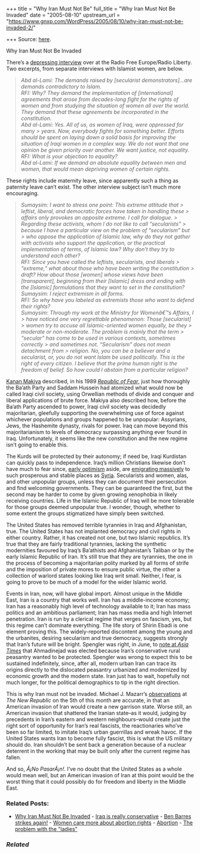 +++
title = "Why Iran Must Not Be"
full_title = "Why Iran Must Not Be Invaded"
date = "2005-08-10"
upstream_url = "https://www.gnxp.com/WordPress/2005/08/10/why-iran-must-not-be-invaded-2/"

+++
Source: [here](https://www.gnxp.com/WordPress/2005/08/10/why-iran-must-not-be-invaded-2/).

Why Iran Must Not Be Invaded

There’s a [depressing interview](http://www.rferl.org/featuresarticle/2005/8/725C0FFD-16B0-479A-92F3-3E188A77F5C2.html) over at the Radio Free Europe/Radio Liberty. Two excerpts, from separate interviews with Islamist women, are below.

> *Abd al-Lami: The demands raised by \[secularist demonstrators\]…are demands contradictory to Islam.  
> RFI: Why? They demand the implementation of \[international\] agreements that arose from decades-long fight for the rights of women and from studying the situation of women all over the world. They demand that these agreements be incorporated in the constitution.  
> Abd al-Lami: Yes. All of us, as women of Iraq, were oppressed for many > years. Now, everybody fights for something better. Efforts should be spent on laying down a solid basis for improving the situation of Iraqi women in a complex way. We do not want that one opinion be given priority over another. We want justice, not equality.  
> RFI: What is your objection to equality?  
> Abd al-Lami: If we demand an absolute equality between men and women, that would mean depriving women of certain rights.*

These rights include maternity leave, since apparently such a thing as paternity leave can’t exist. The other interview subject isn’t much more encouraging.

> *Sumaysim: I want to stress one point: This extreme attitude that > leftist, liberal, and democratic forces have taken in handling these > affairs only provokes an opposite extreme. I call for dialogue. > Regarding these activists, whom I do not like to call “secularists” > because I have a particular view on the problem of “secularism” but > who oppose the application of Islamic law, why do they not gather with activists who support the application, or the practical implementation of terms, of Islamic law? Why don’t they try to understand each other?  
> RFI: Since you have called the leftists, secularists, and liberals > “extreme,” what about those who have been writing the constitution > draft? How about those \[women\] whose views have been \[transparent\], beginning from their \[Islamic\] dress and ending with the \[Islamic\] formulations that they want to set in the constitution? Sumaysim: I reject extremism in all forms.  
> RFI: So why have you labeled as extremists those who want to defend their rights?  
> Sumaysim: Through my work at the Ministry for Womenâ€™s Affairs, I > have noticed one very regrettable phenomenon: Those \[secularist\] > women try to accuse all Islamic-oriented women equally, be they > moderate or non-moderate. The problem is mainly that the term > “secular” has come to be used in various contexts, sometimes correctly > and sometimes not. “Secularism” does not mean detachment from > religion. No, you can be a believer and a secularist, or, you do not want Islam be used politically. This is the right of every citizen. I believe that the prime human right is the freedom of belief. So how could I abstain from a particular religion?*

[Kanan Makiya](http://www.nybooks.com/authors/719) described, in his 1989 [*Republic of Fear*](https://www.amazon.ca/exec/obidos/ASIN/0520214390/qid=1123731723/sr=8-8/ref=sr_8_xs_ap_i8_xgl14/701-1648322-6540350), just how thoroughly the Ba’ath Party and Saddam Hussein had atomized what would now be called Iraqi civil society, using Orwellian methods of divide and conquer and liberal applications of brute force. Makiya also described how, before the Ba’ath Party ascended to power, Iraqi civil society was decidedly majoritarian, gleefully supporting the overwhelming use of force against whichever populations and groups happened to be unpopular: Assyrians, Jews, the Hashemite dynasty, rivals for power. Iraq can move beyond this majoritarianism to levels of democracy surpassing anything ever found in Iraq. Unfortunately, it seems like the new constitution and the new regime isn’t going to enable this.

The Kurds will be protected by their autonomy; if need be, Iraqi Kurdistan can quickly pass to independence. Iraq’s million Christians likewise don’t have much to fear since, [early optimism](http://www.asianews.it/view.php?l=en&art=1455) aside, are [emigrating massively](http://www.cnewa.org/generalpg-ver1.aspx?pageID=126) to such prosperous and stable places as [Syria](http://www.crosswalk.com/news/religiontoday/1289972.html). Secularists and women, alas, and other unpopular groups, unless they can document their persecution and find welcoming governments. They can be guaranteed the first, but the second may be harder to come by given growing xenophobia in likely receiving countries. Life in the Islamic Republic of Iraq will be more tolerable for those groups deemed unpopular true. I wonder, though, whether to some extent the groups stigmatized have simply been switched.

The United States has removed terrible tyrannies in Iraq and Afghanistan, true. The United States has not implanted democracy and civil rights in either country. Rather, it has created not one, but two Islamic republics. It’s true that they are fairly traditional tyrannies, lacking the synthetic modernities favoured by Iraq’s Ba’athists and Afghanistan’s Taliban or by the early Islamic Republic of Iran. It’s still true that they are tyrannies, the one in the process of becoming a majoritarian polity marked by all forms of strife and the imposition of private mores to ensure public virtue, the other a collection of warlord states looking like Iraq writ small. Neither, I fear, is going to prove to be much of a model for the wider Islamic world.

Events in Iran, now, will have global import. Almost unique in the Middle East, Iran is a country that works well. Iran has a middle-income economy; Iran has a reasonably high level of technology available to it; Iran has mass politics and an ambitious parliament; Iran has mass media and high Internet penetration. Iran is run by a clerical regime that verges on fascism, yes, but this regime can’t dominate everything. The life story of Shirin Ebadi is one element proving this. The widely-reported discontent among the young and the urbanites, desiring secularism and true democracy, suggests strongly that Iran’s future will be bright. Spengler was right, in June, to [note at *Asia Times*](http://www.atimes.com/atimes/Middle_East/GF28Ak01.html) that Ahmadinejad was elected because Iran’s conservative rural peasantry wanted to be protected. Spengler was wrong to expect this to be sustained indefinitely, since, after all, modern urban Iran can trace its origins directly to the dislocated peasantry urbanized and modernized by economic growth and the modern state. Iran just has to wait, hopefully not much longer, for the political demographics to tip in the right direction.

This is why Iran must not be invaded. Michael J. Mazarr’s [observations](http://www.tnr.com/doc.mhtml?i=20050815&s=mazarr081505) at *The New Republic* on the 5th of this month are accurate, in that an American invasion of Iran would create a new garrison state. Worse still, an American invasion that shattered the Iranian state–as it would, judging by precedents in Iran’s eastern and western neighbours–would create just the right sort of opportunity for Iran’s real fascists, the reactionaries who’ve been so far limited, to imitate Iraq’s urban guerrillas and wreak havoc. If the United States wants Iran to become fully fascist, this is what the US military should do. Iran shouldn’t be sent back a generation because of a nuclear deterrent in the working that may be built only after the current regime has fallen.

And so, *Â¡No PasarÃ¡n!*. I’ve no doubt that the United States as a whole would mean well, but an American invasion of Iran at this point would be the worst thing that it could possibly do for freedom and liberty in the Middle East.

### Related Posts:

- [Why Iran Must Not Be
  Invaded](https://www.gnxp.com/WordPress/2005/08/10/why-iran-must-not-be-invaded/) - [Iraq is really
  conservative](https://www.gnxp.com/WordPress/2009/06/08/iraq-is-really-conservative/) - [Ben Barres strikes
  again!](https://www.gnxp.com/WordPress/2007/09/05/ben-barres-strikes-again/) - [Women care more about abortion
  rights](https://www.gnxp.com/WordPress/2008/08/29/women-care-more-about-abortion-rights/) - [Abortion](https://www.gnxp.com/WordPress/2009/11/08/abortion/) - [The problem with the
  "ladies"](https://www.gnxp.com/WordPress/2006/09/12/the-problem-with-the-ladies/)

### *Related*

[](https://www.addtoany.com/add_to/facebook?linkurl=https%3A%2F%2Fwww.gnxp.com%2FWordPress%2F2005%2F08%2F10%2Fwhy-iran-must-not-be-invaded-2%2F&linkname=Why%20Iran%20Must%20Not%20Be%20Invaded "Facebook")[](https://www.addtoany.com/add_to/twitter?linkurl=https%3A%2F%2Fwww.gnxp.com%2FWordPress%2F2005%2F08%2F10%2Fwhy-iran-must-not-be-invaded-2%2F&linkname=Why%20Iran%20Must%20Not%20Be%20Invaded "Twitter")[](https://www.addtoany.com/add_to/email?linkurl=https%3A%2F%2Fwww.gnxp.com%2FWordPress%2F2005%2F08%2F10%2Fwhy-iran-must-not-be-invaded-2%2F&linkname=Why%20Iran%20Must%20Not%20Be%20Invaded "Email")[](https://www.addtoany.com/share)
